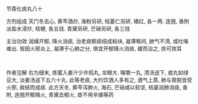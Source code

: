 节斋化痰丸八十

方剂组成 天门冬去心, 黄芩酒炒, 海粉另研, 栝蒌仁另研, 橘红, 各一两. 连翘, 香附淡盐水浸炒, 桔梗, 各五钱. 青黛另研, 芒硝另研, 各三钱 

主治功效 润燥开郁, 降火消痰, 治老痰郁痰结成粘块, 凝滞喉间, 肺气不清, 或吐咯难出. 皆因火邪炎上, 凝滞于心肺之分, 俱宜开郁降火消痰, 缓而治之, 庶可效耳

 

作者见解 右为细末, 炼蜜入姜汁少许捣丸, 龙眼大. 噙嚼一丸, 清汤送下, 或丸如绿豆大, 淡姜汤送下五六十丸. 此等老痰, 大约饮酒人多有之, 酒气上蒸, 肺与胃脘皆受火邪, 故结而成痰. 此方天冬, 黄芩泻肺火, 海石, 芒硝咸以软坚, 栝蒌润肺消痰, 香附, 连翘开郁降火, 青黛去郁火, 故不用辛燥等药

